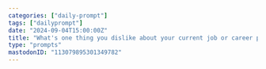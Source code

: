 ```yaml
---
categories: ["daily-prompt"]
tags: ["dailyprompt"]
date: "2024-09-04T15:00:00Z"
title: "What's one thing you dislike about your current job or career path?"
type: "prompts"
mastodonID: "113079895301349782"
---
```

